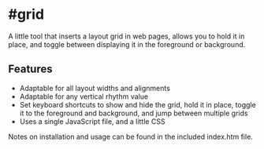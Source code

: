 #grid
=====

A little tool that inserts a layout grid in web pages, allows you to hold it in place, and toggle between displaying it in the foreground or background.

Features
--------

 * Adaptable for all layout widths and alignments
 * Adaptable for any vertical rhythm value
 * Set keyboard shortcuts to show and hide the grid, hold it in place, toggle it to the foreground and background, and jump between multiple grids
 * Uses a single JavaScript file, and a little CSS

Notes on installation and usage can be found in the included index.htm file.
